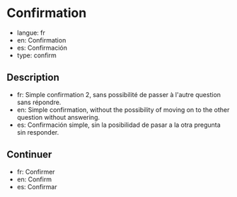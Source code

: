 # Confirmation

- langue: fr
- en: Confirmation
- es: Confirmación
- type: confirm

## Description

- fr: Simple confirmation 2, sans possibilité de passer à l'autre question sans répondre.
- en: Simple confirmation, without the possibility of moving on to the other question without answering.
- es: Confirmación simple, sin la posibilidad de pasar a la otra pregunta sin responder.

## Continuer

- fr: Confirmer
- en: Confirm
- es: Confirmar
